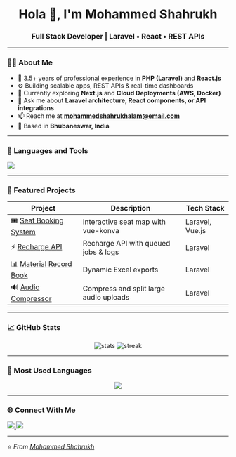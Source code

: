 <!-- Header -->
<h1 align="center">Hola 👋, I'm Mohammed Shahrukh</h1>
<h3 align="center">Full Stack Developer | Laravel • React • REST APIs</h3>

---

### 👨‍💻 About Me  
- 💼 3.5+ years of professional experience in **PHP (Laravel)** and **React.js**  
- ⚙️ Building scalable apps, REST APIs & real-time dashboards  
- 🌱 Currently exploring **Next.js** and **Cloud Deployments (AWS, Docker)**  
- 💬 Ask me about **Laravel architecture, React components, or API integrations**  
- 📫 Reach me at **mohammedshahrukhalam@email.com**  
- 📍 Based in **Bhubaneswar, India**

---

### 🧠 Languages and Tools  
<p align="left">
  <img src="https://skillicons.dev/icons?i=php,laravel,react,javascript,html,css,tailwind,mysql,git,github,vscode,aws" />
</p>

---

### 🚀 Featured Projects  
| Project | Description | Tech Stack |
|----------|--------------|------------|
| 🎟️ [Seat Booking System](https://github.com/mohammed-shahrukh/seat-booking-system) | Interactive seat map with vue-konva | Laravel, Vue.js |
| ⚡ [Recharge API](https://github.com/mohammed-shahrukh/recharge-api) | Recharge API with queued jobs & logs | Laravel |
| 📊 [Material Record Book](https://github.com/mohammed-shahrukh/material-record-book) | Dynamic Excel exports | Laravel |
| 🔊 [Audio Compressor](https://github.com/mohammed-shahrukh/audio-compressor) | Compress and split large audio uploads | Laravel |

---

### 📈 GitHub Stats  
<p align="center">
  <img src="https://github-readme-stats.vercel.app/api?username=shahrukh14&show_icons=true&theme=radical" alt="stats" />
  <img src="https://github-readme-streak-stats.herokuapp.com/?user=shahrukh14&theme=radical" alt="streak" />
</p>

---

### 🧩 Most Used Languages  
<p align="center">
  <img src="https://github-readme-stats.vercel.app/api/top-langs/?username=shahrukh14&layout=compact&theme=radical" />
</p>

---

### 🌐 Connect With Me  
<p align="left">
<a href="https://linkedin.com/in/your-linkedin" target="_blank">
  <img src="https://img.shields.io/badge/LinkedIn-blue?style=flat&logo=linkedin" />
</a>
<a href="mailto:your@email.com">
  <img src="https://img.shields.io/badge/Email-red?style=flat&logo=gmail" />
</a>
</p>

---

⭐️ *From [Mohammed Shahrukh](https://github.com/shahrukh14)*

